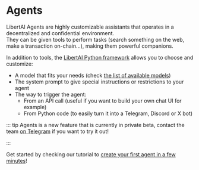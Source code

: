 # Agents

LibertAI Agents are highly customizable assistants that operates in a decentralized and confidential environment.\
They can be given tools to perform tasks (search something on the web, make a transaction on-chain...), making them
powerful companions.

In addition to tools, the [LibertAI Python framework](https://pypi.org/project/libertai-agents) allows you to choose and
customize:

- A model that fits your needs (check [the list of available models](./specifications))
- The system prompt to give special instructions or restrictions to your agent
- The way to trigger the agent:
    - From an API call (useful if you want to build your own chat UI for example)
    - From Python code (to easily turn it into a Telegram, Discord or X bot)

::: tip
Agents is a new feature that is currently in private beta, contact the team [on Telegram](https://t.me/libertai) if you
want to try it out!

:::

Get started by checking our tutorial to [create your first agent in a few minutes](guides/getting-started)!
